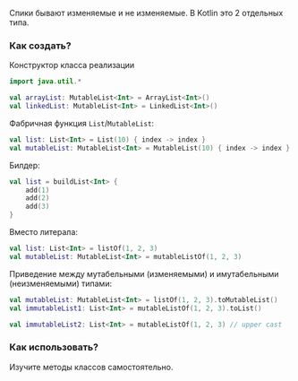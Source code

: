 

Спики бывают изменяемые и не изменяемые. В Kotlin это 2 отдельных типа.

### Как создать?

Конструктор класса реализации

```kotlin
import java.util.*

val arrayList: MutableList<Int> = ArrayList<Int>()
val linkedList: MutableList<Int> = LinkedList<Int>()
```

Фабричная функция `List`/`MutableList`:

```kotlin
val list: List<Int> = List(10) { index -> index }
val mutableList: MutableList<Int> = MutableList(10) { index -> index }
```

Билдер:

```kotlin
val list = buildList<Int> {
    add(1)
    add(2)
    add(3)
}
```

Вместо литерала:

```kotlin
val list: List<Int> = listOf(1, 2, 3)
val mutableList: MutableList<Int> = mutableListOf(1, 2, 3)
```

Приведение между мутабельными (изменяемыми) и имутабельными (неизменяемыми) типами:

```kotlin
val mutableList: MutableList<Int> = listOf(1, 2, 3).toMutableList()
val immutableList1: List<Int> = mutableListOf(1, 2, 3).toList()

val immutableList2: List<Int> = mutableListOf(1, 2, 3) // upper cast
```

### Как использовать?

Изучите методы классов самостоятельно.
